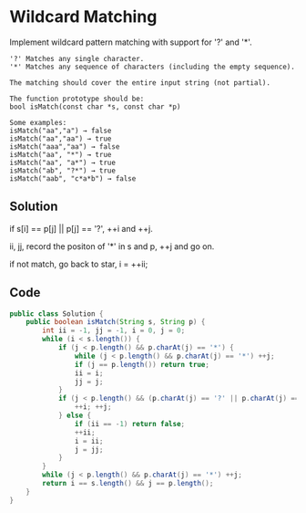 # Wildcard Matching

Implement wildcard pattern matching with support for '?' and '*'.

    '?' Matches any single character.
    '*' Matches any sequence of characters (including the empty sequence).
    
    The matching should cover the entire input string (not partial).
    
    The function prototype should be:
    bool isMatch(const char *s, const char *p)
    
    Some examples:
    isMatch("aa","a") → false
    isMatch("aa","aa") → true
    isMatch("aaa","aa") → false
    isMatch("aa", "*") → true
    isMatch("aa", "a*") → true
    isMatch("ab", "?*") → true
    isMatch("aab", "c*a*b") → false

## Solution

if s[i]  == p[j] || p[j] == '?', ++i and ++j.

ii, jj, record the positon of '*' in s and p, ++j and go on.

if not match, go back to star, i = ++ii;

## Code

```java
public class Solution {
    public boolean isMatch(String s, String p) {
        int ii = -1, jj = -1, i = 0, j = 0;
        while (i < s.length()) {
            if (j < p.length() && p.charAt(j) == '*') {
                while (j < p.length() && p.charAt(j) == '*') ++j;
                if (j == p.length()) return true;
                ii = i;
                jj = j;
            }
            if (j < p.length() && (p.charAt(j) == '?' || p.charAt(j) == s.charAt(i))) {
                ++i; ++j;
            } else {
                if (ii == -1) return false;
                ++ii;
                i = ii;
                j = jj;
            }
        }
        while (j < p.length() && p.charAt(j) == '*') ++j;
        return i == s.length() && j == p.length();
    }
}
```

